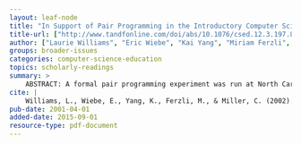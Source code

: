 ```yaml
---
layout: leaf-node
title: "In Support of Pair Programming in the Introductory Computer Science Course"
title-url: ["http://www.tandfonline.com/doi/abs/10.1076/csed.12.3.197.8618","https://collaboration.csc.ncsu.edu/laurie/Papers/PP%20in%20Introductory_CSED.pdf"]
author: ["Laurie Williams", "Eric Wiebe", "Kai Yang", "Miriam Ferzli", "Carol Miller"]
groups: broader-issues
categories: computer-science-education
topics: scholarly-readings
summary: >
    ABSTRACT: A formal pair programming experiment was run at North Carolina to empirically assess the educational efficacy of the technique in a CS1 course. Results indicate that students who practice pair programming perform better on programming projects and are more likely to succeed by completing the class with a C or better. Student pairs are more self-sufficient which reduces their reliance on the teaching staff. Qualitatively, paired students demonstrate higher order thinking skills than students who work alone. These results are supportive of pair programming as a collaborative learning technique.
cite: |
    Williams, L., Wiebe, E., Yang, K., Ferzli, M., & Miller, C. (2002). In support of pair programming in the introductory computer science course. Computer Science Education, 12(3), 197-212.
pub-date: 2001-04-01
added-date: 2015-09-01
resource-type: pdf-document
---
```

